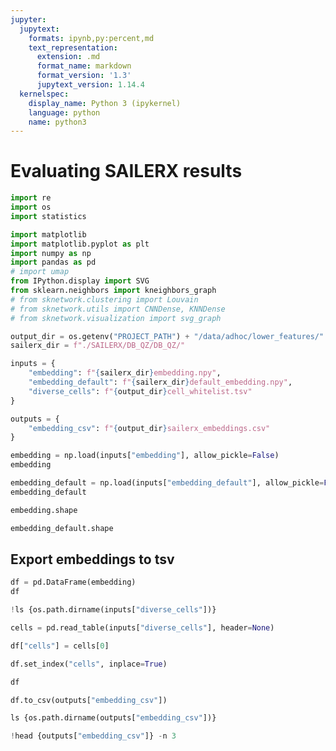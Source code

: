 ```yaml
---
jupyter:
  jupytext:
    formats: ipynb,py:percent,md
    text_representation:
      extension: .md
      format_name: markdown
      format_version: '1.3'
      jupytext_version: 1.14.4
  kernelspec:
    display_name: Python 3 (ipykernel)
    language: python
    name: python3
---
```


# Evaluating SAILERX results

```python
import re
import os
import statistics

import matplotlib
import matplotlib.pyplot as plt
import numpy as np
import pandas as pd
# import umap
from IPython.display import SVG
from sklearn.neighbors import kneighbors_graph
# from sknetwork.clustering import Louvain
# from sknetwork.utils import CNNDense, KNNDense
# from sknetwork.visualization import svg_graph
```

```python
output_dir = os.getenv("PROJECT_PATH") + "/data/adhoc/lower_features/"
sailerx_dir = f"./SAILERX/DB_QZ/DB_QZ/"

inputs = {
    "embedding": f"{sailerx_dir}embedding.npy",
    "embedding_default": f"{sailerx_dir}default_embedding.npy",
    "diverse_cells": f"{output_dir}cell_whitelist.tsv"
}

outputs = {
    "embedding_csv": f"{output_dir}sailerx_embeddings.csv"
}
```

```python
embedding = np.load(inputs["embedding"], allow_pickle=False)
embedding
```

```python
embedding_default = np.load(inputs["embedding_default"], allow_pickle=False)
embedding_default
```

```python
embedding.shape
```

```python
embedding_default.shape
```

<!-- #region tags=[] -->
## Export embeddings to tsv
<!-- #endregion -->

```python
df = pd.DataFrame(embedding)
df
```

```python
!ls {os.path.dirname(inputs["diverse_cells"])}
```

```python
cells = pd.read_table(inputs["diverse_cells"], header=None)
```

```python
df["cells"] = cells[0]
```

```python
df.set_index("cells", inplace=True)
```

```python
df
```

```python
df.to_csv(outputs["embedding_csv"])
```

```python
ls {os.path.dirname(outputs["embedding_csv"])}
```

```python
!head {outputs["embedding_csv"]} -n 3
```

